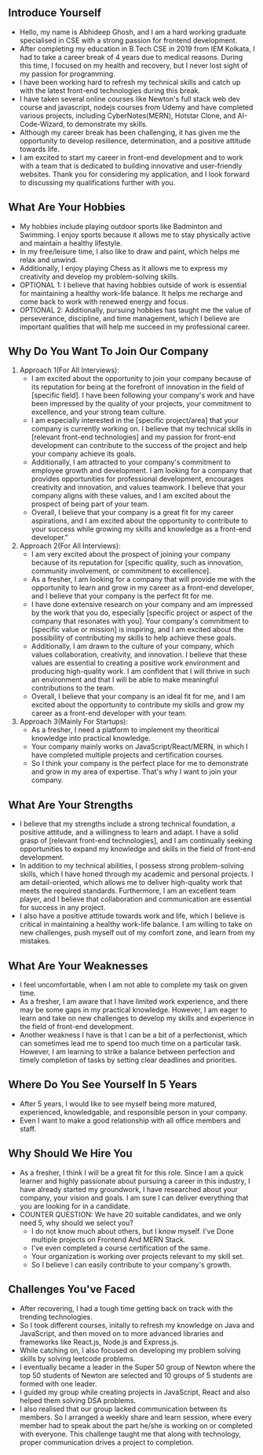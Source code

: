 ## Introduce Yourself
- Hello, my name is Abhideep Ghosh, and I am a hard working graduate specialised in CSE with a strong passion for frontend development.
- After completing my education in B.Tech CSE in 2019 from IEM Kolkata, I had to take a career break of 4 years due to medical reasons. During this time, I focused on my health and recovery, but I never lost sight of my passion for programming.
- I have been working hard to refresh my technical skills and catch up with the latest front-end technologies during this break.
- I have taken several online courses like Newton's full stack web dev course and javascript, nodejs courses from Udemy and have completed various projects, including CyberNotes(MERN), Hotstar Clone, and AI-Code-Wizard, to demonstrate my skills.
- Although my career break has been challenging, it has given me the opportunity to develop resilience, determination, and a positive attitude towards life.
- I am excited to start my career in front-end development and to work with a team that is dedicated to building innovative and user-friendly websites. Thank you for considering my application, and I look forward to discussing my qualifications further with you.

## What Are Your Hobbies
- My hobbies include playing outdoor sports like Badminton and Swimming. I enjoy sports because it allows me to stay physically active and maintain a healthy lifestyle.
- In my free/leisure time, I also like to draw and paint, which helps me relax and unwind.
- Additionally, I enjoy playing Chess as it allows me to express my creativity and develop my problem-solving skills.
- OPTIONAL 1: I believe that having hobbies outside of work is essential for maintaining a healthy work-life balance. It helps me recharge and come back to work with renewed energy and focus.
- OPTIONAL 2: Additionally, pursuing hobbies has taught me the value of perseverance, discipline, and time management, which I believe are important qualities that will help me succeed in my professional career.

## Why Do You Want To Join Our Company
1. Approach 1(For All Interviews):
	- I am excited about the opportunity to join your company because of its reputation for being at the forefront of innovation in the field of [specific field]. I have been following your company's work and have been impressed by the quality of your projects, your commitment to excellence, and your strong team culture.
	- I am especially interested in the [specific project/area] that your company is currently working on. I believe that my technical skills in [relevant front-end technologies] and my passion for front-end development can contribute to the success of the project and help your company achieve its goals.
	- Additionally, I am attracted to your company's commitment to employee growth and development. I am looking for a company that provides opportunities for professional development, encourages creativity and innovation, and values teamwork. I believe that your company aligns with these values, and I am excited about the prospect of being part of your team.
	- Overall, I believe that your company is a great fit for my career aspirations, and I am excited about the opportunity to contribute to your success while growing my skills and knowledge as a front-end developer."
2. Approach 2(For All Interviews):
	- I am very excited about the prospect of joining your company because of its reputation for [specific quality, such as innovation, community involvement, or commitment to excellence].
	- As a fresher, I am looking for a company that will provide me with the opportunity to learn and grow in my career as a front-end developer, and I believe that your company is the perfect fit for me.
	- I have done extensive research on your company and am impressed by the work that you do, especially [specific project or aspect of the company that resonates with you]. Your company's commitment to [specific value or mission] is inspiring, and I am excited about the possibility of contributing my skills to help achieve these goals.
	- Additionally, I am drawn to the culture of your company, which values collaboration, creativity, and innovation. I believe that these values are essential to creating a positive work environment and producing high-quality work. I am confident that I will thrive in such an environment and that I will be able to make meaningful contributions to the team.
	- Overall, I believe that your company is an ideal fit for me, and I am excited about the opportunity to contribute my skills and grow my career as a front-end developer with your team. 
3. Approach 3(Mainly For Startups):
	- As a fresher, I need a platform to implement my theoritical knowledge into practical knowledge.
	- Your company mainly works on JavaScript/React/MERN, in which I have completed multiple projects and certification courses.
	- So I think your company is the perfect place for me to demonstrate and grow in my area of expertise. That's why I want to join your company.

## What Are Your Strengths
- I believe that my strengths include a strong technical foundation, a positive attitude, and a willingness to learn and adapt. I have a solid grasp of [relevant front-end technologies], and I am continually seeking opportunities to expand my knowledge and skills in the field of front-end development.
- In addition to my technical abilities, I possess strong problem-solving skills, which I have honed through my academic and personal projects. I am detail-oriented, which allows me to deliver high-quality work that meets the required standards. Furthermore, I am an excellent team player, and I believe that collaboration and communication are essential for success in any project.
- I also have a positive attitude towards work and life, which I believe is critical in maintaining a healthy work-life balance. I am willing to take on new challenges, push myself out of my comfort zone, and learn from my mistakes.

## What Are Your Weaknesses
- I feel uncomfortable, when I am not able to complete my task on given time. 
- As a fresher, I am aware that I have limited work experience, and there may be some gaps in my practical knowledge. However, I am eager to learn and take on new challenges to develop my skills and experience in the field of front-end development.
- Another weakness I have is that I can be a bit of a perfectionist, which can sometimes lead me to spend too much time on a particular task. However, I am learning to strike a balance between perfection and timely completion of tasks by setting clear deadlines and priorities.

## Where Do You See Yourself In 5 Years
- After 5 years, I would like to see myself being more matured, experienced, knowledgable, and responsible person in your company.
- Even I want to make a good relationship with all office members and staff.

## Why Should We Hire You
- As a fresher, I think I will be a great fit for this role. Since I am a quick learner and highly passionate about pursuing a career in this industry, I have already started my groundwork, I have researched about your company, your vision and goals. I am sure I can deliver everything that you are looking for in a candidate.
- COUNTER QUESTION: We have 20 suitable candidates, and we only need 5, why should we select you?
	- I do not know much about others, but I know myself. I've Done multiple projects on Frontend And MERN Stack.
	- I've even completed a course certification of the same.
	- Your organization is working over projects relevant to my skill set.
	- So I believe I can easily contribute to your company's growth.

## Challenges You've Faced
- After recovering, I had a tough time getting back on track with the trending technologies.
- So I took different courses, initally to refresh my knowledge on Java and JavaScript, and then moved on to more advanced libraries and frameworks like React.js, Node.js and Express.js.
- While catching on, I also focused on developing my problem solving skills by solving leetcode problems.
- I eventually became a leader in the Super 50 group of Newton where the top 50 students of Newton are selected and 10 groups of 5 students are formed with one leader.
- I guided my group while creating projects in JavaScript, React and also helped them solving DSA problems.
- I also realised that our group lacked communication between its members. So I arranged a weekly share and learn session, where every member had to speak about the part he/she is working on or completed with everyone. This challenge taught me that along with technology, proper communication drives a project to completion.